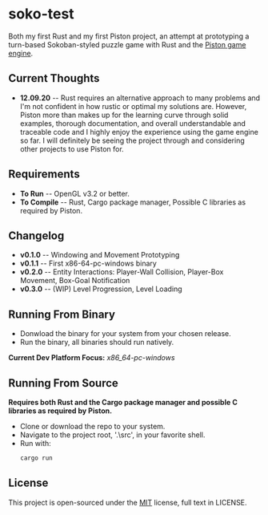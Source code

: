 # soko-test

Both my first Rust and my first Piston project, an attempt at prototyping a turn-based Sokoban-styled puzzle game with Rust and the [Piston game engine](https://www.piston.rs).  

## Current Thoughts

 - **12.09.20** -- Rust requires an alternative approach to many problems and I'm not confident in how rustic or optimal my solutions are. However, Piston more than makes up for the learning curve through solid examples, thorough documentation, and overall understandable and traceable code and I highly enjoy the experience using the game engine so far. I will definitely be seeing the project through and considering other projects to use Piston for.

## Requirements

- **To Run** -- OpenGL v3.2 or better.
- **To Compile** -- Rust, Cargo package manager, Possible C libraries as required by Piston.

## Changelog

- **v0.1.0** -- Windowing and Movement Prototyping  
- **v0.1.1** -- First x86-64-pc-windows binary  
- **v0.2.0** -- Entity Interactions: Player-Wall Collision, Player-Box Movement, Box-Goal Notification
- **v0.3.0** -- (WIP) Level Progression, Level Loading

## Running From Binary

- Donwload the binary for your system from your chosen release.
- Run the binary, all binaries should run natively.

**Current Dev Platform Focus:** *x86_64-pc-windows*

## Running From Source

**Requires both Rust and the Cargo package manager and possible C libraries as required by Piston.**

- Clone or download the repo to your system.
- Navigate to the project root, '.\src\', in your favorite shell.
- Run with:
    ```bash
    cargo run
    ```

## License

This project is open-sourced under the [MIT](https://choosealicense.com/licenses/mit/) license, full text in LICENSE.